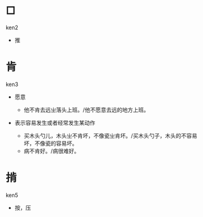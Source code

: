 # □

ken2

- 推



# 肯

ken3

- 愿意

  - 他不肯去远㞢落头上班。/他不愿意去远的地方上班。

- 表示容易发生或者经常发生某动作

  - 买木头勺儿，木头㞢不肯坏，不像瓷㞢肯坏。/买木头勺子，木头的不容易坏，不像瓷的容易坏。
  - 病不肯好。/病很难好。



# 掯

ken5

- 按，压

